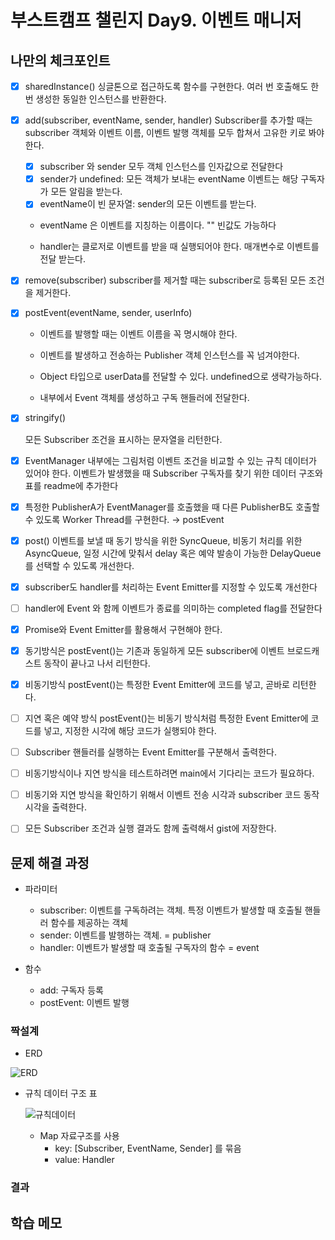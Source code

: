 # 부스트캠프 챌린지 Day9. 이벤트 매니저

## 나만의 체크포인트

-   [x] sharedInstance() 싱글톤으로 접근하도록 함수를 구현한다. 여러 번 호출해도 한 번 생성한 동일한 인스턴스를 반환한다.

-   [x] add(subscriber, eventName, sender, handler) Subscriber를 추가할 때는 subscriber 객체와 이벤트 이름, 이벤트 발행 객체를 모두 합쳐서 고유한 키로 봐야한다.

    -   [x] subscriber 와 sender 모두 객체 인스턴스를 인자값으로 전달한다
    -   [x] sender가 undefined: 모든 객체가 보내는 eventName 이벤트는 해당 구독자가 모든 알림을 받는다.
    -   [x] eventName이 빈 문자열: sender의 모든 이벤트를 받는다.

    -   eventName 은 이벤트를 지칭하는 이름이다. "" 빈값도 가능하다

    -   handler는 클로저로 이벤트를 받을 때 실행되어야 한다. 매개변수로 이벤트를 전달 받는다.

-   [x] remove(subscriber)
        subscriber를 제거할 때는 subscriber로 등록된 모든 조건을 제거한다.

-   [x] postEvent(eventName, sender, userInfo)

    -   이벤트를 발행할 때는 이벤트 이름을 꼭 명시해야 한다.

    -   이벤트를 발생하고 전송하는 Publisher 객체 인스턴스를 꼭 넘겨야한다.

    -   Object 타입으로 userData를 전달할 수 있다. undefined으로 생략가능하다.

    -   내부에서 Event 객체를 생성하고 구독 핸들러에 전달한다.

-   [x] stringify()

    모든 Subscriber 조건을 표시하는 문자열을 리턴한다.

-   [x] EventManager 내부에는 그림처럼 이벤트 조건을 비교할 수 있는 규칙 데이터가 있어야 한다. 이벤트가 발생했을 때 Subscriber 구독자를 찾기 위한 데이터 구조와 표를 readme에 추가한다

-   [x] 특정한 PublisherA가 EventManager를 호출했을 때 다른 PublisherB도 호출할 수 있도록 Worker Thread를 구현한다. &rightarrow; postEvent

-   [x] post() 이벤트를 보낼 때 동기 방식을 위한 SyncQueue, 비동기 처리를 위한 AsyncQueue, 일정 시간에 맞춰서 delay 혹은 예약 발송이 가능한 DelayQueue를 선택할 수 있도록 개선한다.

-   [x] subscriber도 handler를 처리하는 Event Emitter를 지정할 수 있도록 개선한다

-   [ ] handler에 Event 와 함께 이벤트가 종료를 의미하는 completed flag를 전달한다

-   [x] Promise와 Event Emitter를 활용해서 구현해야 한다.

-   [x] 동기방식은 postEvent()는 기존과 동일하게 모든 subscriber에 이벤트 브로드캐스트 동작이 끝나고 나서 리턴한다.

-   [x] 비동기방식 postEvent()는 특정한 Event Emitter에 코드를 넣고, 곧바로 리턴한다.

-   [ ] 지연 혹은 예약 방식 postEvent()는 비동기 방식처럼 특정한 Event Emitter에 코드를 넣고, 지정한 시각에 해당 코드가 실행되야 한다.

-   [ ] Subscriber 핸들러를 실행하는 Event Emitter를 구분해서 출력한다.

-   [ ] 비동기방식이나 지연 방식을 테스트하려면 main에서 기다리는 코드가 필요하다.

-   [ ] 비동기와 지연 방식을 확인하기 위해서 이벤트 전송 시각과 subscriber 코드 동작 시각을 출력한다.

-   [ ] 모든 Subscriber 조건과 실행 결과도 함께 출력해서 gist에 저장한다.

## 문제 해결 과정

-   파라미터

    -   subscriber: 이벤트를 구독하려는 객체. 특정 이벤트가 발생할 때 호출될 핸들러 함수를 제공하는 객체
    -   sender: 이벤트를 발행하는 객체. = publisher
    -   handler: 이벤트가 발생할 때 호출될 구독자의 함수 = event

-   함수
    -   add: 구독자 등록
    -   postEvent: 이벤트 발행

### 짝설계

-   ERD

![ERD](https://lucas-image.codesquad.kr/1656053335179event-manager-flow.png)

-   규칙 데이터 구조 표

    ![규칙데이터](https://lucas-image.codesquad.kr/1627350268761Screen%20Shot%202021-07-27%20at%2010.43.32%20AM.png)

    -   Map 자료구조를 사용
        -   key: [Subscriber, EventName, Sender] 를 묶음
        -   value: Handler

### 결과

## 학습 메모
